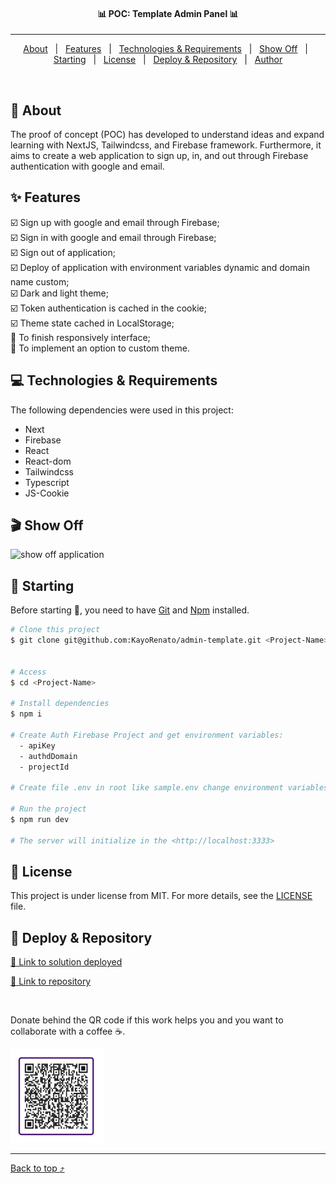 <!-- <div align="center" id="top"> 
  <img src="/public/admin-panel.gif" alt="Template Admin Panel" />
</div> -->

<h4 align="center">
📊 POC: Template Admin Panel 📊
</h4>

<hr>

<p align="center">
  <a href="#dart-about">About</a> &#xa0; | &#xa0;
  <a href="#sparkles-features">Features</a> &#xa0; | &#xa0;
  <a href="#computer-technologies--requirements">Technologies & Requirements</a> &#xa0; | &#xa0;
  <a href="#clapper-show-off">Show Off</a> &#xa0; | &#xa0;
  <a href="#checkered_flag-starting">Starting</a> &#xa0; | &#xa0;
  <a href="#memo-license">License</a> &#xa0; | &#xa0;
  <a href="#gem-deploy--repository">Deploy & Repository</a> &#xa0; | &#xa0;
  <a href="https://github.com/KayoRenato" target="_blank">Author</a>
</p>

<br>

## :dart: About ##

The proof of concept (POC) has developed to understand ideas and expand learning with NextJS, Tailwindcss, and Firebase framework. Furthermore, it aims to create a web application to sign up, in, and out through Firebase authentication with google and email. 

## :sparkles: Features ##

:ballot_box_with_check: Sign up with google and email through Firebase;  
:ballot_box_with_check: Sign in with google and email through Firebase;  
:ballot_box_with_check: Sign out of application;  
:ballot_box_with_check: Deploy of application with environment variables dynamic and domain name custom;  
:ballot_box_with_check: Dark and light theme;  
:ballot_box_with_check: Token authentication is cached in the cookie;  
:ballot_box_with_check: Theme state cached in LocalStorage;  
:black_square_button: To finish responsively interface;  
:black_square_button: To implement an option to custom theme.  


## :computer: Technologies & Requirements ##

The following dependencies were used in this project:

- Next
- Firebase
- React
- React-dom
- Tailwindcss
- Typescript
- JS-Cookie

## :clapper: Show Off ##

<img src="public/admin-panel.gif" alt="show off application" >

## :checkered_flag: Starting ##

Before starting :checkered_flag:, you need to have [Git](https://git-scm.com) and [Npm](https://www.npmjs.com/) installed.

```bash
# Clone this project
$ git clone git@github.com:KayoRenato/admin-template.git <Project-Name> 


# Access
$ cd <Project-Name>

# Install dependencies
$ npm i

# Create Auth Firebase Project and get environment variables:
  - apiKey 
  - authdDomain 
  - projectId  

# Create file .env in root like sample.env change environment variables

# Run the project
$ npm run dev

# The server will initialize in the <http://localhost:3333>
```

## :memo: License ##

This project is under license from MIT. For more details, see the [LICENSE](License.md) file.

## :gem: Deploy & Repository ##

<a href="https://admpanel.kayoio.com/" target="_blank">:rocket: Link to solution deployed</a>

<a href="https://github.com/KayoRenato/admin-template" target="_blank">:octopus: Link to repository</a>

<br>

Donate behind the QR code if this work helps you and you want to collaborate with a coffee :coffee:.

<img src="public/buy_coffee.jpeg" alt="buy me a coffee" width="150" height="150">

---

<a href="#top">Back to top :arrow_heading_up:</a>
